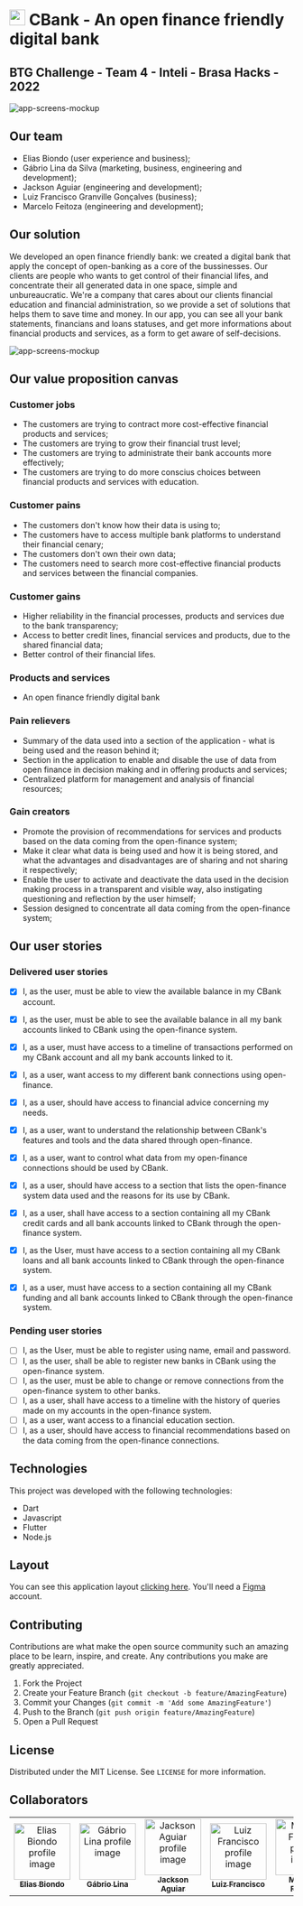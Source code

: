 #  <img width="28px" height="28px" src="https://i.imgur.com/IzcwA3T.png)" alt="cbank-logo"/> CBank - An open finance friendly digital bank
## BTG Challenge - Team 4 - Inteli - Brasa Hacks - 2022

<img src="https://i.imgur.com/XZD9rkz.png" alt="app-screens-mockup"/>

## Our team
- Elias Biondo (user experience and business);
- Gábrio Lina da Silva (marketing, business, engineering and development);
- Jackson Aguiar (engineering and development);
- Luiz Francisco Granville Gonçalves (business);
- Marcelo Feitoza (engineering and development);

## Our solution
We developed an open finance friendly bank: we created a digital bank that apply the concept of open-banking as a core of the bussinesses. Our clients are people who wants to get control of their financial lifes, and concentrate their all generated data in one space, simple and unbureaucratic. We're a company that cares about our clients financial education and financial administration, so we provide a set of solutions that helps them to save time and money. In our app, you can see all your bank statements, financians and loans statuses, and get more informations about financial products and services, as a form to get aware of self-decisions.

<img src="https://i.imgur.com/fevy0zp.png" alt="app-screens-mockup"/>

## Our value proposition canvas

### Customer jobs
- The customers are trying to contract more cost-effective financial products and services;
- The customers are trying to grow their financial trust level;
- The customers are trying to administrate their bank accounts more effectively;
- The customers are trying to do more conscius choices between financial products and services with education.

### Customer pains
- The customers don't know how their data is using to;
- The customers have to access multiple bank platforms to understand their financial cenary;
- The customers don't own their own data;
- The customers need to search more cost-effective financial products and services between the financial companies.

### Customer gains
- Higher reliability in the financial processes, products and services due to the bank transparency;
- Access to better credit lines, financial services and products, due to the shared financial data;
- Better control of their financial lifes.

### Products and services
- An open finance friendly digital bank

### Pain relievers
- Summary of the data used into a section of the application - what is being used and the reason behind it;
- Section in the application to enable and disable the use of data from open finance in decision making and in offering products and services;
- Centralized platform for management and analysis of financial resources;

### Gain creators
- Promote the provision of recommendations for services and products based on the data coming from the open-finance system;
- Make it clear what data is being used and how it is being stored, and what the advantages and disadvantages are of sharing and not sharing it respectively;
- Enable the user to activate and deactivate the data used in the decision making process in a transparent and visible way, also instigating questioning and reflection by the user himself;
- Session designed to concentrate all data coming from the open-finance system;

## Our user stories
### Delivered user stories

 - [x] I, as the user, must be able to view the available balance in my CBank account.

 - [x] I, as the user, must be able to see the available balance in all my bank accounts linked to CBank using the open-finance system.

 - [x] I, as a user, must have access to a timeline of transactions performed on my CBank account and all my bank accounts linked to it.

 - [x] I, as a user, want access to my different bank connections using open-finance.

 - [x] I, as a user, should have access to financial advice concerning my needs.

 - [x] I, as a user, want to understand the relationship between CBank's features and tools and the data shared through open-finance.

 - [x] I, as a user, want to control what data from my open-finance connections should be used by CBank.

 - [x] I, as a user, should have access to a section that lists the open-finance system data used and the reasons for its use by CBank.

 - [x] I, as a user, shall have access to a section containing all my CBank credit cards and all bank accounts linked to CBank through the open-finance system.

 - [x] I, as the User, must have access to a section containing all my CBank loans and all bank accounts linked to CBank through the open-finance system.

 - [x] I, as a user, must have access to a section containing all my CBank funding and all bank accounts linked to CBank through the open-finance system.

### Pending user stories

 - [ ] I, as the User, must be able to register using name, email and password.
 - [ ] I, as the user, shall be able to register new banks in CBank using the open-finance system.
 - [ ] I, as the user, must be able to change or remove connections from the open-finance system to other banks.
 - [ ] I, as a user, shall have access to a timeline with the history of queries made on my accounts in the open-finance system.
 - [ ] I, as a user, want access to a financial education section.
 - [ ] I, as a user, should have access to financial recommendations based on the data coming from the open-finance connections.

## Technologies

 This project was developed with the following technologies:
 
 - Dart
 - Javascript
 - Flutter
 - Node.js

## Layout

You can see this application layout  [clicking here](https://www.figma.com/file/sgUSpvmz7cu8BD8QwYopfZ/CBank?node-id=0%3A1). You'll need a  [Figma](https://www.figma.com/)  account.

## Contributing

Contributions are what make the open source community such an amazing place to be learn, inspire, and create. Any contributions you make are  greatly appreciated.

1.  Fork the Project
2.  Create your Feature Branch (`git checkout -b feature/AmazingFeature`)
3.  Commit your Changes (`git commit -m 'Add some AmazingFeature'`)
4.  Push to the Branch (`git push origin feature/AmazingFeature`)
5.  Open a Pull Request

## License

Distributed under the MIT License. See  `LICENSE`  for more information.

## Collaborators 
<table>
  <tr>
    <td align="center">
      <a href="https://www.linkedin.com/in/eliasbiondo/">
        <img src="https://avatars3.githubusercontent.com/u/64558682?v=4" width="100px;" alt="Elias Biondo profile image"/><br>
        <sub>
          <b>Elias Biondo</b>
        </sub>
      </a>
    </td>
    <td align="center">
      <a href="https://www.linkedin.com/in/gabrio-lina-17ba60205/">
        <img src="https://avatars3.githubusercontent.com/u/20153552?v=4" width="100px;" alt="Gábrio Lina profile image"/><br>
        <sub>
          <b>Gábrio Lina</b>
        </sub>
      </a>
    </td>
    <td align="center">
      <a href="https://www.linkedin.com/in/jackson-aguiar/">
        <img src="https://avatars3.githubusercontent.com/u/40011417?v=4" width="100px;" alt="Jackson Aguiar profile image"/><br>
        <sub>
          <b>Jackson Aguiar</b>
        </sub>
      </a>
    </td>
    <td align="center">
      <a href="https://www.linkedin.com/in/luiz-granville-898780209/">
        <img src="https://avatars3.githubusercontent.com/u/58540177?v=4" width="100px;" alt="Luiz Francisco profile image"/><br>
        <sub>
          <b>Luiz Francisco</b>
        </sub>
      </a>
    </td>
    <td align="center">
      <a href="https://www.linkedin.com/in/marcelofeitoza7/">
        <img src="https://avatars3.githubusercontent.com/u/71825192?v=4" width="100px;" alt="Marcelo Feitoza profile image"/><br>
        <sub>
          <b>Marcelo Feitoza</b>
        </sub>
      </a>
    </td>
  </tr>
</table>
